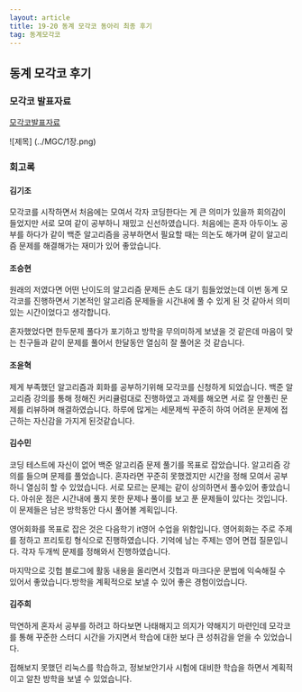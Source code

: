 ```yaml
---
layout: article
title: 19-20 동계 모각코 동아리 최종 후기
tag: 동계모각코
---
```

## 동계 모각코 후기

### 모각코 발표자료
[모각코발표자료](https://docs.google.com/presentation/d/13uyM9Hc59Pqc7amOYaHuPorrnMVCYZnmAowNrOIxYnY/edit#slide=id.g7daf8462dc_0_461)

![제목] (../MGC/1장.png)

### 회고록
#### 김기조
모각코를 시작하면서 처음에는 모여서 각자 코딩한다는 게 큰 의미가 있을까 회의감이 들었지만 서로 모여 같이 공부하니 재밌고 신선하였습니다. 처음에는 혼자 아두이노 공부를 하다가 같이 백준 알고리즘을 공부하면서 필요할 때는 의논도 해가며 같이 알고리즘 문제를 해결해가는 재미가 있어 좋았습니다.

#### 조승현
원래의 저였다면 어떤 난이도의 알고리즘 문제든 손도 대기 힘들었었는데 이번 동계 모각코를 진행하면서 기본적인 알고리즘 문제들을 시간내에 풀 수 있게 된 것 같아서 의미 있는 시간이었다고 생각합니다.

혼자했었다면 한두문제 풀다가 포기하고 방학을 무의미하게 보냈을 것 같은데 마음이 맞는 친구들과 같이 문제를 풀어서 한달동안 열심히 잘 풀어온 것 같습니다.

#### 조윤혁
제게 부족했던 알고리즘과 회화를 공부하기위해 모각코를 신청하게 되었습니다.  백준 알고리즘 강의를 통해  정해진 커리큘럼대로 진행하였고  과제를 해오면 서로 잘 안풀린 문제를 리뷰하며 해결하였습니다. 하루에 많게는 세문제씩 꾸준히 하여 어려운 문제에 접근하는 자신감을 가지게 된것같습니다.

#### 김수민

코딩 테스트에 자신이 없어 백준 알고리즘 문제 풀기를 목표로 잡았습니다. 알고리즘 강의를 들으며 문제를 풀었습니다. 혼자라면 꾸준히 못했겠지만 시간을 정해 모여서 공부하니 열심히 할 수 있었습니다. 서로 모르는 문제는 같이 상의하면서 풀수있어 좋았습니다. 아쉬운 점은 시간내에 풀지 못한 문제나 풀이를 보고 푼 문제들이 있다는 것입니다. 이 문제들은 남은 방학동안 다시 풀어볼 계획입니다.

영어회화를 목표로 잡은 것은 다음학기 it영어 수업을 위함입니다. 영어회화는 주로 주제를 정하고 프리토킹 형식으로 진행하였습니다. 기억에 남는 주제는 영어 면접 질문입니다. 각자 두개씩 문제를 정해와서 진행하였습니다.

마지막으로 깃헙 블로그에 활동 내용을 올리면서 깃헙과 마크다운 문법에 익숙해질 수 있어서 좋았습니다.방학을 계획적으로 보낼 수 있어 좋은 경험이었습니다.

#### 김주희
막연하게 혼자서 공부를 하려고 하다보면 나태해지고 의지가 약해지기 마련인데 모각코를 통해 꾸준한 스터디 시간을 가지면서 학습에 대한 보다 큰 성취감을 얻을 수 있었습니다.

접해보지 못했던 리눅스를 학습하고, 정보보안기사 시험에 대비한 학습을 하면서 계획적이고 알찬 방학을 보낼 수 있었습니다.